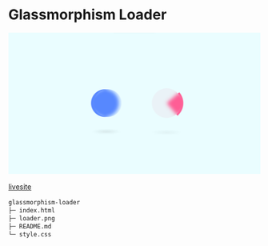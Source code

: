 # Glassmorphism Loader

![cover](loader.png)

[livesite](https://tajwarsaiyeed.github.io/glassmorphism-loader)

```
glassmorphism-loader
├─ index.html
├─ loader.png
├─ README.md
└─ style.css

```
